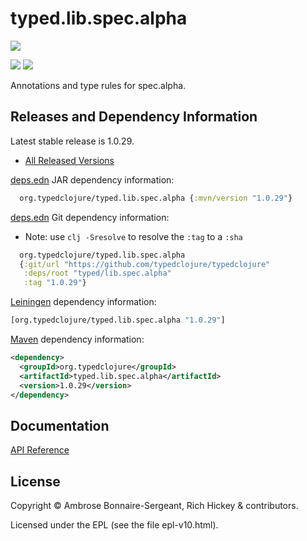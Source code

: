 <!-- DO NOT EDIT! Instead, edit `dev/resources/root-templates/typed/lib.spec.alpha/README.md` and run `./script/regen-selmer.sh` -->
# typed.lib.spec.alpha

<a href='https://typedclojure.org'><img src='../../doc/images/part-of-typed-clojure-project.png'></a>

<p>
  <a href='https://www.patreon.com/ambrosebs'><img src='../../doc/images/become_a_patron_button.png'></a>
  <a href='https://opencollective.com/typedclojure'><img src='../../doc/images/donate-to-our-collective.png'></a>
</p>

Annotations and type rules for spec.alpha.

## Releases and Dependency Information

Latest stable release is 1.0.29.

* [All Released Versions](https://clojars.org/org.typedclojure/typed.lib.spec.alpha)

[deps.edn](https://clojure.org/reference/deps_and_cli) JAR dependency information:

```clj
  org.typedclojure/typed.lib.spec.alpha {:mvn/version "1.0.29"}
```

[deps.edn](https://clojure.org/reference/deps_and_cli) Git dependency information:

- Note: use `clj -Sresolve` to resolve the `:tag` to a `:sha`

```clj
  org.typedclojure/typed.lib.spec.alpha
  {:git/url "https://github.com/typedclojure/typedclojure"
   :deps/root "typed/lib.spec.alpha"
   :tag "1.0.29"}
```

[Leiningen](https://github.com/technomancy/leiningen) dependency information:

```clojure
[org.typedclojure/typed.lib.spec.alpha "1.0.29"]
```

[Maven](https://maven.apache.org/) dependency information:

```XML
<dependency>
  <groupId>org.typedclojure</groupId>
  <artifactId>typed.lib.spec.alpha</artifactId>
  <version>1.0.29</version>
</dependency>
```

## Documentation

[API Reference](https://api.typedclojure.org/latest/typed.lib.spec.alpha/index.html)

## License

Copyright © Ambrose Bonnaire-Sergeant, Rich Hickey & contributors.

Licensed under the EPL (see the file epl-v10.html).
